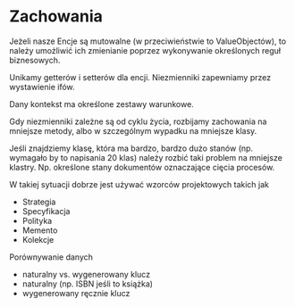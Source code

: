 # Zachowania

Jeżeli nasze Encje są mutowalne (w przeciwieństwie to ValueObjectów), to należy umożliwić ich zmienianie poprzez wykonywanie określonych reguł biznesowych.

Unikamy getterów i setterów dla encji. Niezmienniki zapewniamy przez wystawienie ifów.

Dany kontekst ma określone zestawy warunkowe.

Gdy niezmienniki zależne są od cyklu życia, rozbijamy zachowania na mniejsze metody, albo w szczególnym wypadku na mniejsze klasy.

Jeśli znajdziemy klasę, która ma bardzo, bardzo dużo stanów (np. wymagało by to napisania 20 klas) należy rozbić taki problem na mniejsze klastry. Np. określone stany dokumentów oznaczające cięcia procesów.

W takiej sytuacji dobrze jest używać wzorców projektowych takich jak&#x20;

* Strategia
* Specyfikacja
* Polityka
* Memento
* Kolekcje

Porównywanie danych

* naturalny vs. wygenerowany klucz
* naturalny (np. ISBN jeśli to książka)
* wygenerowany ręcznie klucz

